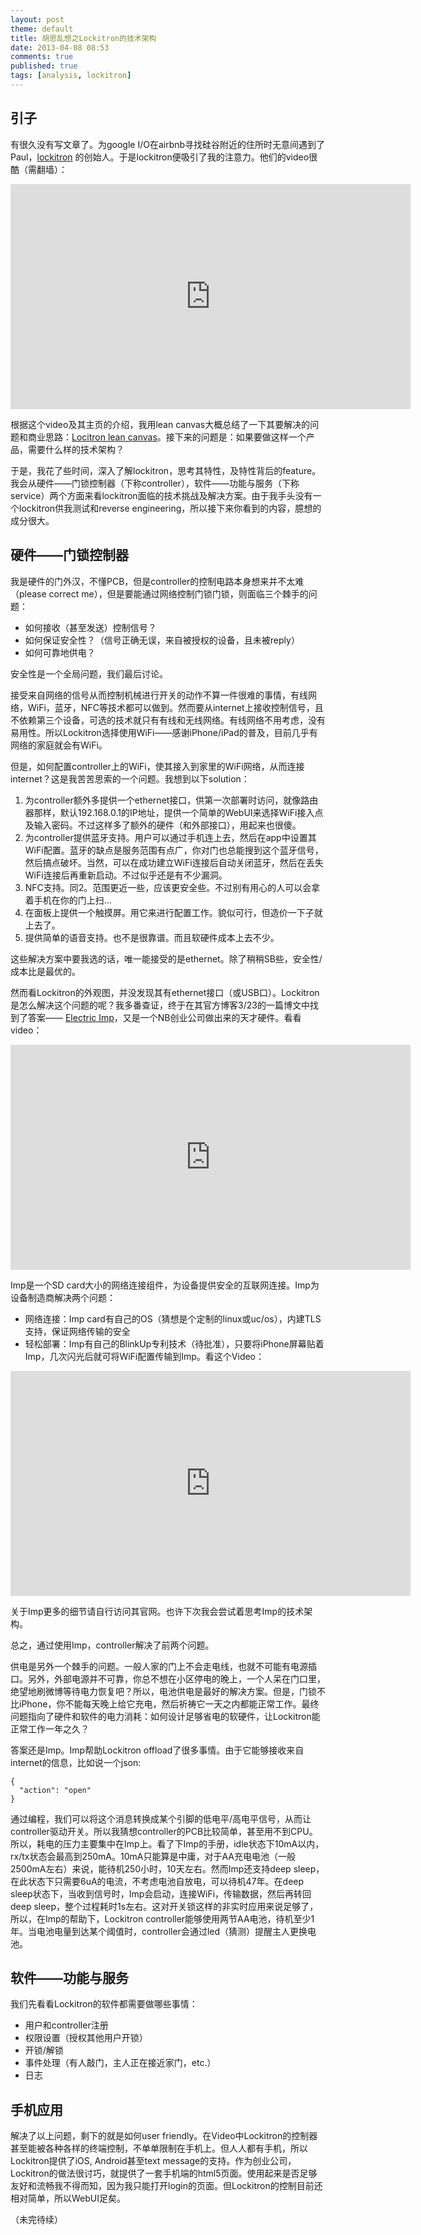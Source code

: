 ```yaml
---
layout: post
theme: default
title: 胡思乱想之Lockitron的技术架构
date: 2013-04-08 08:53
comments: true
published: true
tags: [analysis, lockitron]
---
```


## 引子

有很久没有写文章了。为google I/O在airbnb寻找硅谷附近的住所时无意间遇到了Paul，[lockitron](http://lockitron.com) 的创始人。于是lockitron便吸引了我的注意力。他们的video很酷（需翻墙）：

<iframe width="640" height="360" src="http://www.youtube.com/embed/D1L3o88GKew" frameborder="0" allowfullscreen></iframe>

根据这个video及其主页的介绍，我用lean canvas大概总结了一下其要解决的问题和商业思路：[Locitron lean canvas](/canvases/2013-04-10-lockitron-canvas.html)。接下来的问题是：如果要做这样一个产品，需要什么样的技术架构？

于是，我花了些时间，深入了解lockitron，思考其特性，及特性背后的feature。我会从硬件——门锁控制器（下称controller），软件——功能与服务（下称service）两个方面来看lockitron面临的技术挑战及解决方案。由于我手头没有一个lockitron供我测试和reverse engineering，所以接下来你看到的内容，臆想的成分很大。

<!--more-->

## 硬件——门锁控制器

我是硬件的门外汉，不懂PCB，但是controller的控制电路本身想来并不太难（please correct me），但是要能通过网络控制门锁门锁，则面临三个棘手的问题：

* 如何接收（甚至发送）控制信号？
* 如何保证安全性？（信号正确无误，来自被授权的设备，且未被reply）
* 如何可靠地供电？

安全性是一个全局问题，我们最后讨论。

接受来自网络的信号从而控制机械进行开关的动作不算一件很难的事情，有线网络，WiFi，蓝牙，NFC等技术都可以做到。然而要从internet上接收控制信号，且不依赖第三个设备，可选的技术就只有有线和无线网络。有线网络不用考虑，没有易用性。所以Lockitron选择使用WiFi——感谢iPhone/iPad的普及，目前几乎有网络的家庭就会有WiFi。

但是，如何配置controller上的WiFi，使其接入到家里的WiFi网络，从而连接internet？这是我苦苦思索的一个问题。我想到以下solution：

1. 为controller额外多提供一个ethernet接口，供第一次部署时访问，就像路由器那样，默认192.168.0.1的IP地址，提供一个简单的WebUI来选择WiFi接入点及输入密码。不过这样多了额外的硬件（和外部接口），用起来也很傻。
2. 为controller提供蓝牙支持。用户可以通过手机连上去，然后在app中设置其WiFi配置。蓝牙的缺点是服务范围有点广，你对门也总能搜到这个蓝牙信号，然后搞点破坏。当然，可以在成功建立WiFi连接后自动关闭蓝牙，然后在丢失WiFi连接后再重新启动。不过似乎还是有不少漏洞。
3. NFC支持。同2。范围更近一些，应该更安全些。不过别有用心的人可以会拿着手机在你的门上扫...
4. 在面板上提供一个触摸屏。用它来进行配置工作。貌似可行，但造价一下子就上去了。
5. 提供简单的语音支持。也不是很靠谱。而且软硬件成本上去不少。

这些解决方案中要我选的话，唯一能接受的是ethernet。除了稍稍SB些，安全性/成本比是最优的。

然而看Lockitron的外观图，并没发现其有ethernet接口（或USB口）。Lockitron是怎么解决这个问题的呢？我多番查证，终于在其官方博客3/23的一篇博文中找到了答案—— [Electric Imp](http://electricimp.com/)，又是一个NB创业公司做出来的天才硬件。看看video：

<iframe width="640" height="360" src="http://www.youtube.com/embed/ezFsOBQCcPU" frameborder="0" allowfullscreen></iframe>

Imp是一个SD card大小的网络连接组件，为设备提供安全的互联网连接。Imp为设备制造商解决两个问题：

* 网络连接：Imp card有自己的OS（猜想是个定制的linux或uc/os），内建TLS支持，保证网络传输的安全
* 轻松部署：Imp有自己的BlinkUp专利技术（待批准），只要将iPhone屏幕贴着Imp，几次闪光后就可将WiFi配置传输到Imp。看这个Video：

<iframe width="640" height="360" src="http://www.youtube.com/embed/sVWlQNzU4Ak" frameborder="0" allowfullscreen></iframe>

关于Imp更多的细节请自行访问其官网。也许下次我会尝试着思考Imp的技术架构。

总之，通过使用Imp，controller解决了前两个问题。

供电是另外一个棘手的问题。一般人家的门上不会走电线，也就不可能有电源插口。另外，外部电源并不可靠，你总不想在小区停电的晚上，一个人呆在门口里，绝望地刷微博等待电力恢复吧？所以，电池供电是最好的解决方案。但是，门锁不比iPhone，你不能每天晚上给它充电，然后祈祷它一天之内都能正常工作。最终问题指向了硬件和软件的电力消耗：如何设计足够省电的软硬件，让Lockitron能正常工作一年之久？

答案还是Imp。Imp帮助Lockitron offload了很多事情。由于它能够接收来自internet的信息，比如说一个json:

```
{
  "action": "open"
}
```

通过编程，我们可以将这个消息转换成某个引脚的低电平/高电平信号，从而让controller驱动开关。所以我猜想controller的PCB比较简单，甚至用不到CPU。所以，耗电的压力主要集中在Imp上。看了下Imp的手册，idle状态下10mA以内，rx/tx状态会最高到250mA。10mA只能算是中庸，对于AA充电电池（一般2500mA左右）来说，能待机250小时，10天左右。然而Imp还支持deep sleep，在此状态下只需要6uA的电流，不考虑电池自放电，可以待机47年。在deep sleep状态下，当收到信号时，Imp会启动，连接WiFi，传输数据，然后再转回deep sleep，整个过程耗时1s左右。这对开关锁这样的非实时应用来说足够了，所以，在Imp的帮助下，Lockitron controller能够使用两节AA电池，待机至少1年。当电池电量到达某个阈值时，controller会通过led（猜测）提醒主人更换电池。

## 软件——功能与服务

我们先看看Lockitron的软件都需要做哪些事情：

* 用户和controller注册
* 权限设置（授权其他用户开锁）
* 开锁/解锁
* 事件处理（有人敲门，主人正在接近家门，etc.）
* 日志



## 手机应用

解决了以上问题，剩下的就是如何user friendly。在Video中Lockitron的控制器甚至能被各种各样的终端控制，不单单限制在手机上。但人人都有手机，所以Lockitron提供了iOS, Android甚至text message的支持。作为创业公司，Lockitron的做法很讨巧，就提供了一套手机端的html5页面。使用起来是否足够友好和流畅我不得而知，因为我只能打开login的页面。但Lockitron的控制目前还相对简单，所以WebUI足矣。


（未完待续）



